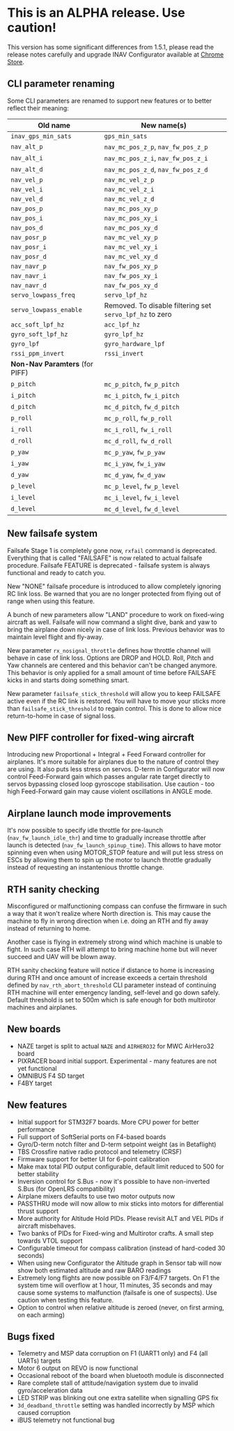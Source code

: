 # This is an ALPHA release. Use caution!

This version has some significant differences from 1.5.1, please read the release notes carefully and upgrade INAV Configurator available at [Chrome Store](https://chrome.google.com/webstore/detail/inav-configurator/fmaidjmgkdkpafmbnmigkpdnpdhopgel).

## CLI parameter renaming

Some CLI parameters are renamed to support new features or to better reflect their meaning:

| Old name               | New name(s)                                                    |
|------------------------|----------------------------------------------------------------|
| `inav_gps_min_sats`    | `gps_min_sats`                                                 |
| `nav_alt_p`            | `nav_mc_pos_z_p`, `nav_fw_pos_z_p`                             |
| `nav_alt_i`            | `nav_mc_pos_z_i`, `nav_fw_pos_z_i`                             |
| `nav_alt_d`            | `nav_mc_pos_z_d`, `nav_fw_pos_z_d`                             |
| `nav_vel_p`            | `nav_mc_vel_z_p`                                               |
| `nav_vel_i`            | `nav_mc_vel_z_i`                                               |
| `nav_vel_d`            | `nav_mc_vel_z_d`                                               |
| `nav_pos_p`            | `nav_mc_pos_xy_p`                                              |
| `nav_pos_i`            | `nav_mc_pos_xy_i`                                              |
| `nav_pos_d`            | `nav_mc_pos_xy_d`                                              |
| `nav_posr_p`           | `nav_mc_vel_xy_p`                                              |
| `nav_posr_i`           | `nav_mc_vel_xy_i`                                              |
| `nav_posr_d`           | `nav_mc_vel_xy_d`                                              |
| `nav_navr_p`           | `nav_fw_pos_xy_p`                                              |
| `nav_navr_i`           | `nav_fw_pos_xy_i`                                              |
| `nav_navr_d`           | `nav_fw_pos_xy_d`                                              |
| `servo_lowpass_freq`   | `servo_lpf_hz`                                                 |
| `servo_lowpass_enable` | Removed. To disable filtering set `servo_lpf_hz` to zero       |
| `acc_soft_lpf_hz`      | `acc_lpf_hz`                                                   |
| `gyro_soft_lpf_hz`     | `gyro_lpf_hz`                                                  |
| `gyro_lpf`             | `gyro_hardware_lpf`                                            |
| `rssi_ppm_invert`      | `rssi_invert`                                                  |
|  **Non-Nav Paramters** (for PIFF) |
| `p_pitch` | `mc_p_pitch`, `fw_p_pitch` |
| `i_pitch` | `mc_i_pitch`, `fw_i_pitch` |
| `d_pitch` | `mc_d_pitch`, `fw_d_pitch` |
| `p_roll` | `mc_p_roll`, `fw_p_roll` |
| `i_roll` | `mc_i_roll`, `fw_i_roll` |
| `d_roll` | `mc_d_roll`, `fw_d_roll` |
| `p_yaw`  | `mc_p_yaw`, `fw_p_yaw`  |
| `i_yaw` | `mc_i_yaw`, `fw_i_yaw` |
| `d_yaw`  | `mc_d_yaw`, `fw_d_yaw`  |
| `p_level` | `mc_p_level`, `fw_p_level` |
| `i_level` | `mc_i_level`, `fw_i_level` |
| `d_level` | `mc_d_level`, `fw_d_level` |

## New failsafe system

Failsafe Stage 1 is completely gone now, `rxfail` command is deprecated. Everything that is called "FAILSAFE" is now related to actual failsafe procedure. Failsafe FEATURE is deprecated - failsafe system is always functional and ready to catch you.

New "NONE" failsafe procedure is introduced to allow completely ignoring RC link loss. Be warned that you are no longer protected from flying out of range when using this feature.

A bunch of new parameters allow "LAND" procedure to work on fixed-wing aircraft as well. Failsafe will now command a slight dive, bank and yaw to bring the airplane down nicely in case of link loss. Previous behavior was to maintain level flight and fly-away.

New parameter `rx_nosignal_throttle` defines how throttle channel will behave in case of link loss. Options are DROP and HOLD. Roll, Pitch and Yaw channels are centered and this behavior can't be changed anymore. This behavior is only applied for a small amount of time before FAILSAFE kicks in and starts doing something smart.

New parameter `failsafe_stick_threshold` will allow you to keep FAILSAFE active even if the RC link is restored. You will have to move your sticks more than `failsafe_stick_threshold` to regain control. This is done to allow nice return-to-home in case of signal loss.

## New PIFF controller for fixed-wing aircraft

Introducing new Proportional + Integral + Feed Forward controller for airplanes. It's more suitable for airplanes due to the nature of control they are using. It also puts less stress on servos. D-term in Configurator will now control Feed-Forward gain which passes angular rate target directly to servos bypassing closed loop gyroscope stabilisation. Use caution - too high Feed-Forward gain may cause violent oscillations in ANGLE mode.

## Airplane launch mode improvements

It's now possible to specify idle throttle for pre-launch (`nav_fw_launch_idle_thr`) and time to gradually increase throttle after launch is detected (`nav_fw_launch_spinup_time`). This allows to have motor spinning even when using MOTOR_STOP feature and will put less stress on ESCs by allowing them to spin up the motor to launch throttle gradually instead of requesting an instantenious throttle change.


## RTH sanity checking

Misconfigured or malfunctioning compass can confuse the firmware in such a way that it won't realize where North direction is. This may cause the machine to fly in wrong direction when i.e. doing an RTH and fly away instead of returning to home.

Another case is flying in extremely strong wind which machine is unable to fight. In such case RTH will attempt to bring machine home but will never succeed and UAV will be blown away.

RTH sanity checking feature will notice if distance to home is increasing during RTH and once amount of increase exceeds a certain threshold defined by `nav_rth_abort_threshold` CLI parameter instead of continuing RTH machine will enter emergency landing, self-level and go down safely. Default threshold is set to 500m which is safe enough for both multirotor machines and airplanes.

## New boards

- NAZE target is split to actual `NAZE` and `AIRHERO32` for MWC AirHero32 board
- PIXRACER board initial support. Experimental - many features are not yet functional
- OMNIBUS F4 SD target
- F4BY target

## New features

- Initial support for STM32F7 boards. More CPU power for better performance
- Full support of SoftSerial ports on F4-based boards
- Gyro/D-term notch filter and D-term setpoint weight (as in Betaflight)
- TBS Crossfire native radio protocol and telemetry (CRSF)
- Firmware support for better UI for 6-point calibration
- Make max total PID output configurable, default limit reduced to 500 for better stability
- Inversion control for S.Bus - now it's possible to have non-inverted S.Bus (for OpenLRS compatibility)
- Airplane mixers defaults to use two motor outputs now
- PASSTHRU mode will now allow to mix sticks into motors for differential thrust support
- More authority for Altitude Hold PIDs. Please revisit ALT and VEL PIDs if aircraft misbehaves.
- Two banks of PIDs for Fixed-wing and Multirotor crafts. A small step towards VTOL support
- Configurable timeout for compass calibration (instead of hard-coded 30 seconds)
- When using new Configurator the Altitude graph in Sensor tab will now show both estimated altitude and raw BARO readings
- Extremely long flights are now possible on F3/F4/F7 targets. On F1 the system time will overflow at 1 hour, 11 minutes, 35 seconds and may cause some systems to malfunction (failsafe is one of suspects). Use caution when testing this feature.
- Option to control when relative altitude is zeroed (never, on first arming, on each arming)

## Bugs fixed

- Telemetry and MSP data corruption on F1 (UART1 only) and F4 (all UARTs) targets
- Motor 6 output on REVO is now functional
- Occasional reboot of the board when bluetooth module is disconnected
- Rare complete stall of attitude/navigation system due to invalid gyro/acceleration data
- LED STRIP was blinking out one extra satellite when signalling GPS fix
- `3d_deadband_throttle` setting was handled incorrectly by MSP which caused corruption
- iBUS telemetry not functional bug